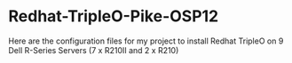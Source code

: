 # Redhat-TripleO-Pike-OSP12
Here are the configuration files for my project to install Redhat TripleO on 9 Dell R-Series Servers (7 x R210II and 2 x R210)
